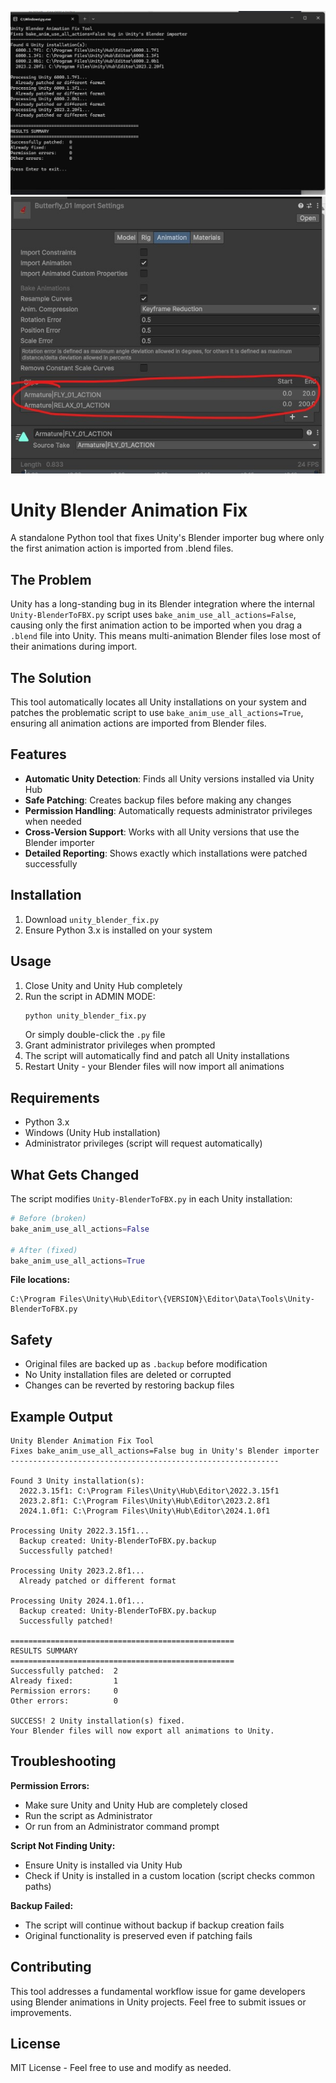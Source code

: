 ![img](2025-06-15%20041949.jpeg)
![img](025-06-15%20042518.jpeg)
# Unity Blender Animation Fix

A standalone Python tool that fixes Unity's Blender importer bug where only the first animation action is imported from .blend files.

## The Problem

Unity has a long-standing bug in its Blender integration where the internal `Unity-BlenderToFBX.py` script uses `bake_anim_use_all_actions=False`, causing only the first animation action to be imported when you drag a `.blend` file into Unity. This means multi-animation Blender files lose most of their animations during import.

## The Solution

This tool automatically locates all Unity installations on your system and patches the problematic script to use `bake_anim_use_all_actions=True`, ensuring all animation actions are imported from Blender files.

## Features

- **Automatic Unity Detection**: Finds all Unity versions installed via Unity Hub
- **Safe Patching**: Creates backup files before making any changes
- **Permission Handling**: Automatically requests administrator privileges when needed
- **Cross-Version Support**: Works with all Unity versions that use the Blender importer
- **Detailed Reporting**: Shows exactly which installations were patched successfully

## Installation

1. Download `unity_blender_fix.py`
2. Ensure Python 3.x is installed on your system

## Usage

1. Close Unity and Unity Hub completely
2. Run the script in ADMIN MODE:
   ```bash
   python unity_blender_fix.py
   ```
   Or simply double-click the `.py` file
3. Grant administrator privileges when prompted
4. The script will automatically find and patch all Unity installations
5. Restart Unity - your Blender files will now import all animations

## Requirements

- Python 3.x
- Windows (Unity Hub installation)
- Administrator privileges (script will request automatically)

## What Gets Changed

The script modifies `Unity-BlenderToFBX.py` in each Unity installation:

```python
# Before (broken)
bake_anim_use_all_actions=False

# After (fixed) 
bake_anim_use_all_actions=True
```

**File locations:**
```
C:\Program Files\Unity\Hub\Editor\{VERSION}\Editor\Data\Tools\Unity-BlenderToFBX.py
```

## Safety

- Original files are backed up as `.backup` before modification
- No Unity installation files are deleted or corrupted
- Changes can be reverted by restoring backup files

## Example Output

```
Unity Blender Animation Fix Tool
Fixes bake_anim_use_all_actions=False bug in Unity's Blender importer
------------------------------------------------------------

Found 3 Unity installation(s):
  2022.3.15f1: C:\Program Files\Unity\Hub\Editor\2022.3.15f1
  2023.2.8f1: C:\Program Files\Unity\Hub\Editor\2023.2.8f1
  2024.1.0f1: C:\Program Files\Unity\Hub\Editor\2024.1.0f1

Processing Unity 2022.3.15f1...
  Backup created: Unity-BlenderToFBX.py.backup
  Successfully patched!

Processing Unity 2023.2.8f1...
  Already patched or different format

Processing Unity 2024.1.0f1...
  Backup created: Unity-BlenderToFBX.py.backup
  Successfully patched!

==================================================
RESULTS SUMMARY
==================================================
Successfully patched:  2
Already fixed:         1
Permission errors:     0
Other errors:          0

SUCCESS! 2 Unity installation(s) fixed.
Your Blender files will now export all animations to Unity.
```

## Troubleshooting

**Permission Errors:**
- Make sure Unity and Unity Hub are completely closed
- Run the script as Administrator
- Or run from an Administrator command prompt

**Script Not Finding Unity:**
- Ensure Unity is installed via Unity Hub
- Check if Unity is installed in a custom location (script checks common paths)

**Backup Failed:**
- The script will continue without backup if backup creation fails
- Original functionality is preserved even if patching fails

## Contributing

This tool addresses a fundamental workflow issue for game developers using Blender animations in Unity projects. Feel free to submit issues or improvements.

## License

MIT License - Feel free to use and modify as needed.
